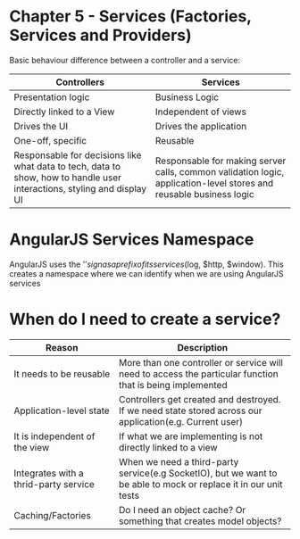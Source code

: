 # Chapter 5 - Services (Factories, Services and Providers)

Basic behaviour difference between a controller and a service:

|      Controllers     |       Services        |
| -------------------- | --------------------- |
|Presentation logic|Business Logic|
|Directly linked to a View|Independent of views|
|Drives the UI|Drives the application|
|One-off, specific|Reusable|
|Responsable for decisions like what data to tech, data to show, how to handle user interactions, styling and display UI|Responsable for making server calls, common validation logic, application-level stores and reusable business logic|

# AngularJS Services Namespace

AngularJS uses the '$' sign as a prefix of its services($log, $http, $window). This creates a namespace where we can identify when we are using AngularJS services

# When do I need to create a service?

|         Reason       |       Description      |
| -------------------- | --------------------- |
| It needs to be reusable | More than one controller or service will need to access the particular function that is being implemented |
| Application-level state | Controllers get created and destroyed. If we need state stored across our application(e.g. Current user) |
| It is independent of the view | If what we are implementing is not directly linked to a view |
| Integrates with a thrid-party service | When we need a third-party service(e.g SocketIO), but we want to be able to mock or replace it in our unit tests |
| Caching/Factories | Do I need an object cache? Or something that creates model objects? |
